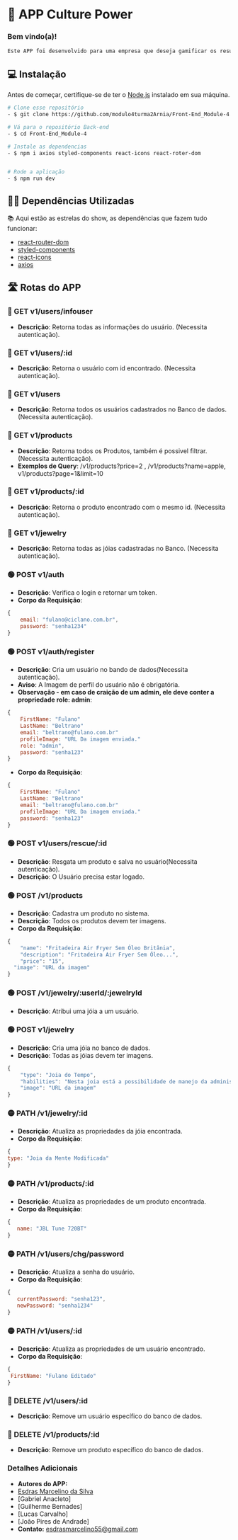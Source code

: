 # 🚀 APP Culture Power
 ### Bem vindo(a)!
 ```bash
Este APP foi desenvolvido para uma empresa que deseja gamificar os resultados e recompensar seus colaboradores de acordo com seu desempenho. Os colaboradores podem resgatar produtos da loja virtual da empresa usando as joias adquiridas durante suas atividades.
```
## 💻 Instalação

Antes de começar, certifique-se de ter o [Node.js](https://nodejs.org/) instalado em sua máquina.
```bash
# Clone esse repositório
- $ git clone https://github.com/modulo4turma2Arnia/Front-End_Module-4

# Vá para o repositório Back-end
- $ cd Front-End_Module-4

# Instale as dependencias
- $ npm i axios styled-components react-icons react-roter-dom 


# Rode a aplicação
- $ npm run dev
```

## 👨‍💻 Dependências Utilizadas
📚 Aqui estão as estrelas do show, as dependências que fazem tudo funcionar:

- [react-router-dom](https://www.npmjs.com/package/bcrypt)
- [styled-components](https://docs.nestjs.com/recipes/sql-typeorm)
- [react-icons](https://jwt.io/)
- [axios](https://firebase.google.com/?hl=pt)


## 🛣️ Rotas do APP

### 🔵 GET v1/users/infouser
- **Descrição**: Retorna todas as informações do usuário. (Necessita autenticação).
### 🔵 GET v1/users/:id
- **Descrição**: Retorna o usuário com id encontrado. (Necessita autenticação).
### 🔵 GET v1/users
- **Descrição**: Retorna todos os usuários cadastrados no Banco de dados. (Necessita autenticação).
### 🔵 GET v1/products
- **Descrição**: Retorna todos os Produtos, também é possivel filtrar.(Necessita autenticação).
- **Exemplos de Query**: /v1/products?price=2 , /v1/products?name=apple, v1/products?page=1&limit=10
### 🔵 GET v1/products/:id
- **Descrição**: Retorna o produto encontrado com o mesmo id. (Necessita autenticação).
### 🔵 GET v1/jewelry
- **Descrição**: Retorna todas as jóias cadastradas no Banco. (Necessita  autenticação).

### 🟢 POST v1/auth
- **Descrição**: Verifica o login e retornar um token.
- **Corpo da Requisição**:
```javascript
{
	email: "fulano@ciclano.com.br",
	password: "senha1234"
}
```
### 🟢 POST v1/auth/register
- **Descrição**: Cria um usuário no bando de dados(Necessita autenticação).
- **Aviso**: A Imagem de perfil do usuário não é obrigatória. 
- **Observação - em caso de craição de um admin, ele deve conter a propriedade role: admin**:
```javascript
{
	FirstName: "Fulano"
	LastName: "Beltrano"
	email: "beltrano@fulano.com.br"
	profileImage: "URL Da imagem enviada."
	role: "admin",
	password: "senha123"
}
```

- **Corpo da Requisição**:
```javascript
{
	FirstName: "Fulano"
	LastName: "Beltrano"
	email: "beltrano@fulano.com.br"
	profileImage: "URL Da imagem enviada."
	password: "senha123"
}
```
### 🟢 POST v1/users/rescue/:id
- **Descrição**: Resgata um produto e salva no usuário(Necessita autenticação).
- **Descrição**: O Usuário precisa estar logado.

### 🟢 POST /v1/products
- **Descrição**: Cadastra um produto no sistema.
- **Descrição**: Todos os produtos devem ter imagens.
- **Corpo da Requisição**:
```javascript
{
	"name": "Fritadeira Air Fryer Sem Óleo Britânia",
	"description": "Fritadeira Air Fryer Sem Óleo...",
	"price": "15",
  "image": "URL da imagem"
}
```


### 🟢 POST /v1/jewelry/:userId/:jewelryId
- **Descrição**: Atribui uma jóia a um usuário.

### 🟢 POST v1/jewelry
- **Descrição**: Cria uma jóia no banco de dados.
- **Descrição**: Todas as jóias devem ter imagens.
```javascript
{
	"type": "Joia do Tempo",
	"habilities": "Nesta joia está a possibilidade de manejo da administr.....",
	"image": "URL da imagem"
}
```


### 🟡 PATH /v1/jewelry/:id
- **Descrição**: Atualiza as propriedades da jóia encontrada.
- **Corpo da Requisição**:
 ```javascript
{
type: "Joia da Mente Modificada"
}
```

### 🟡 PATH /v1/products/:id
- **Descrição**: Atualiza as propriedades de um produto encontrada.
- **Corpo da Requisição**:
 ```javascript
{
	name: "JBL Tune 720BT"
}
```

### 🟡 PATH /v1/users/chg/password
- **Descrição**: Atualiza a senha do usuário.
- **Corpo da Requisição**:
 ```javascript
{
	currentPassword: "senha123",
	newPassword: "senha1234"
}
```

### 🟡 PATH /v1/users/:id
- **Descrição**: Atualiza as propriedades de um usuário encontrado.
- **Corpo da Requisição**:
 ```javascript
{
  FirstName: "Fulano Editado"
}
```

### 🔴 DELETE /v1/users/:id
- **Descrição**: Remove um usuário específico do banco de dados.

### 🔴 DELETE /v1/products/:id
- **Descrição**: Remove um produto específico do banco de dados.


### Detalhes Adicionais
- **Autores do APP:**
- [Esdras Marcelino da Silva](www.linkedin.com/in/esdras-marcelino-da-silva-developer-full-stack)
- [Gabriel Anacleto]
- [Guilherme Bernades]
- [Lucas Carvalho]
- [João Pires de Andrade]
- **Contato:** esdrasmarcelino55@gmail.com

